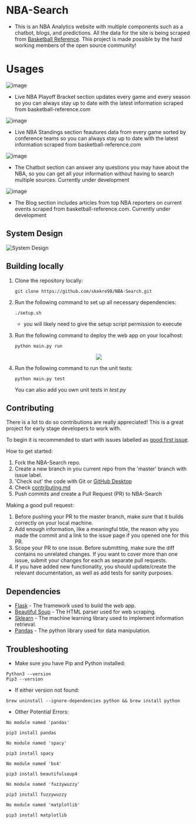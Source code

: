 # NBA-Search

* This is an NBA Analytics website with multiple components such as a chatbot, blogs, and predictions. All the data for the site is being scraped from [Basketball Reference](https://www.basketball-reference.com). This project is made possible by the hard working members of the open source community!

# Usages

![image](https://user-images.githubusercontent.com/52013101/189554779-989be764-6ebe-410f-b5ae-d34b44f7f257.png)

* Live NBA Playoff Bracket section updates every game and every season so you can always stay up to date with the latest information scraped from basketball-reference.com

![image](https://user-images.githubusercontent.com/52013101/189554810-cee70883-b570-40e0-9465-8fad257df5ce.png)

* Live NBA Standings section feautures data from every game sorted by conference teams so you can always stay up to date with the latest information scraped from basketball-reference.com

![image](https://user-images.githubusercontent.com/52013101/189554827-10842dcb-5f8d-4ad1-abc1-17e23084d692.png)

* The Chatbot section can answer any questions you may have about the NBA, so you can get all your information without having to search multiple sources. Currently under development

![image](https://user-images.githubusercontent.com/52013101/189554840-1fef9d6d-a7f6-4af5-9cb2-09aed9a2a85d.png)

* The Blog section includes articles from top NBA reporters on current events scraped from basketball-reference.com. Currently under development

## System Design
![System Design](static/img/design.png)

## Building locally

1. Clone the repository locally:
   ```
   git clone https://github.com/skekre98/NBA-Search.git
   ```

2. Run the following command to set up all necessary dependencies:
   ```
   ./setup.sh
   ```
   - you will likely need to give the setup script permission to execute

3. Run the following command to deploy the web app on your localhost:
   ```
   python main.py run
   ```
<p align="center">
     <img src="/static/img/site.png">
</p>

4. Run the following command to run the unit tests:
   ```
   python main.py test
   ```
   You can also add you own unit tests in *test.py*

## Contributing

There is a lot to do so contributions are really appreciated! This is a great project for early stage developers to work with.

To begin it is recommended to start with issues labelled as [good first issue](https://github.com/skekre98/NBA-Search/issues?q=is%3Aissue+is%3Aopen+label%3A%22good+first+issue%22).


How to get started:

1. Fork the NBA-Search repo.
2. Create a new branch in you current repo from the 'master' branch with issue label.
3. 'Check out' the code with Git or [GitHub Desktop](https://desktop.github.com/)
4. Check [contributing.md](CONTRIBUTING.md)
5. Push commits and create a Pull Request (PR) to NBA-Search

Making a good pull request:

1. Before pushing your PR to the master branch, make sure that it builds correctly on your local machine.
2. Add enough information, like a meaningful title, the reason why you made the commit and a link to the issue page if you opened one for this PR.
3. Scope your PR to one issue. Before submitting, make sure the diff contains no unrelated changes. If you want to cover more than one issue, submit your changes for each as separate pull requests.
4. If you have added new functionality, you should update/create the relevant documentation, as well as add tests for sanity purposes.

## Dependencies
* [Flask](https://flask.palletsprojects.com/en/1.1.x/) - The framework used to build the web app.
* [Beautiful Soup](https://www.crummy.com/software/BeautifulSoup/bs4/doc/) - The HTML parser used for web scraping.
* [Sklearn](https://scikit-learn.org/stable/) - The machine learning library used to implement information retrieval.
* [Pandas](https://pandas.pydata.org/docs/) - The python library used for data manipulation.

## Troubleshooting

* Make sure you have Pip and Python installed:

```
Python3 --version
Pip3 --version
```
* If either version not found:

```
brew uninstall --ignore-dependencies python && brew install python
```

* Other Potential Errors:

```
No module named 'pandas'

pip3 install pandas   
```
```
No module named 'spacy'

pip3 install spacy
```
```
No module named 'bs4'

pip3 install beautifulsoup4
```
```
No module named 'fuzzywuzzy'

pip3 install fuzzywuzzy	
```
```
No module named 'matplotlib'

pip3 install matplotlib
```



